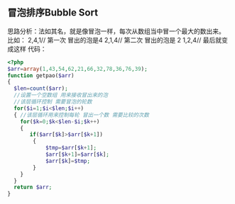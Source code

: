 ## 冒泡排序Bubble Sort
 思路分析：法如其名，就是像冒泡一样，每次从数组当中冒一个最大的数出来。 
 比如：
 2,4,1// 第一次 冒出的泡是4 
 2,1,4// 第二次 冒出的泡是 2 
 1,2,4// 最后就变成这样
代码：
```php
<?php
$arr=array(1,43,54,62,21,66,32,78,36,76,39);  
function getpao($arr)
{  
  $len=count($arr);
  //设置一个空数组 用来接收冒出来的泡
  //该层循环控制 需要冒泡的轮数
  for($i=1;$i<$len;$i++)
  { //该层循环用来控制每轮 冒出一个数 需要比较的次数
    for($k=0;$k<$len-$i;$k++)
    {
       if($arr[$k]>$arr[$k+1])
        {
            $tmp=$arr[$k+1];
            $arr[$k+1]=$arr[$k];
            $arr[$k]=$tmp;
        }
    }
  }
  return $arr;
} 
```